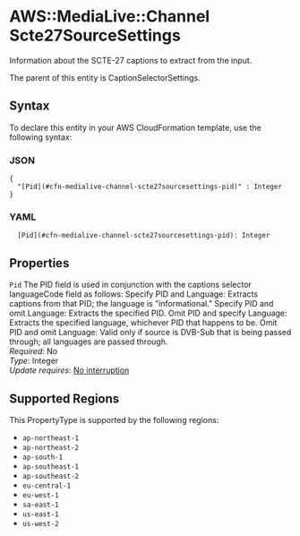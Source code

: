 # AWS::MediaLive::Channel Scte27SourceSettings<a name="aws-properties-medialive-channel-scte27sourcesettings"></a>

Information about the SCTE\-27 captions to extract from the input\.

The parent of this entity is CaptionSelectorSettings\.

## Syntax<a name="aws-properties-medialive-channel-scte27sourcesettings-syntax"></a>

To declare this entity in your AWS CloudFormation template, use the following syntax:

### JSON<a name="aws-properties-medialive-channel-scte27sourcesettings-syntax.json"></a>

```
{
  "[Pid](#cfn-medialive-channel-scte27sourcesettings-pid)" : Integer
}
```

### YAML<a name="aws-properties-medialive-channel-scte27sourcesettings-syntax.yaml"></a>

```
  [Pid](#cfn-medialive-channel-scte27sourcesettings-pid): Integer
```

## Properties<a name="aws-properties-medialive-channel-scte27sourcesettings-properties"></a>

`Pid`  <a name="cfn-medialive-channel-scte27sourcesettings-pid"></a>
The PID field is used in conjunction with the captions selector languageCode field as follows: Specify PID and Language: Extracts captions from that PID; the language is "informational\." Specify PID and omit Language: Extracts the specified PID\. Omit PID and specify Language: Extracts the specified language, whichever PID that happens to be\. Omit PID and omit Language: Valid only if source is DVB\-Sub that is being passed through; all languages are passed through\.  
*Required*: No  
*Type*: Integer  
*Update requires*: [No interruption](https://docs.aws.amazon.com/AWSCloudFormation/latest/UserGuide/using-cfn-updating-stacks-update-behaviors.html#update-no-interrupt)

## Supported Regions

This PropertyType is supported by the following regions:

- `ap-northeast-1`
- `ap-northeast-2`
- `ap-south-1`
- `ap-southeast-1`
- `ap-southeast-2`
- `eu-central-1`
- `eu-west-1`
- `sa-east-1`
- `us-east-1`
- `us-west-2`
